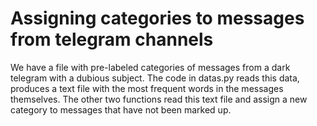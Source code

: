 # Assigning categories to messages from telegram channels

We have a file with pre-labeled categories of messages from a dark telegram with a dubious subject. The code in datas.py reads this data, produces a text file with the most frequent words in the messages themselves. The other two functions read this text file and assign a new category to messages that have not been marked up.

